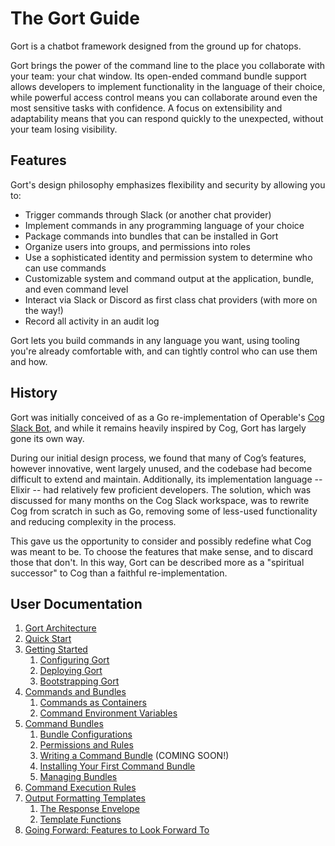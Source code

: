 # The Gort Guide

Gort is a chatbot framework designed from the ground up for chatops.

Gort brings the power of the command line to the place you collaborate with your team: your chat window. Its open-ended command bundle support allows developers to implement functionality in the language of their choice, while powerful access control means you can collaborate around even the most sensitive tasks with confidence. A focus on extensibility and adaptability means that you can respond quickly to the unexpected, without your team losing visibility.

## Features

Gort's design philosophy emphasizes flexibility and security by allowing you to:

- Trigger commands through Slack (or another chat provider)
- Implement commands in any programming language of your choice
- Package commands into bundles that can be installed in Gort
- Organize users into groups, and permissions into roles
- Use a sophisticated identity and permission system to determine who can use commands
- Customizable system and command output at the application, bundle, and even command level
- Interact via Slack or Discord as first class chat providers (with more on the way!)
- Record all activity in an audit log

Gort lets you build commands in any language you want, using tooling you're already comfortable with, and can tightly control who can use them and how.

## History

Gort was initially conceived of as a Go re-implementation of Operable's [Cog Slack Bot](https://github.com/operable/cog), and while it remains heavily inspired by Cog, Gort has largely gone its own way.

During our initial design process, we found that many of Cog’s features, however innovative, went largely unused, and the codebase had become difficult to extend and maintain. Additionally, its implementation language -- Elixir -- had relatively few proficient developers. The solution, which was discussed for many months on the Cog Slack workspace, was to rewrite Cog from scratch in such as Go, removing some of less-used functionality and reducing complexity in the process.

This gave us the opportunity to consider and possibly redefine what Cog was meant to be. To choose the features that make sense, and to discard those that don't. In this way, Gort can be described more as a "spiritual successor" to Cog than a faithful re-implementation.

## User Documentation

1. [Gort Architecture](architecture.md) 
1. [Quick Start](quickstart.md)
1. [Getting Started](getting-started.md)
   1. [Configuring Gort](configuration.md)
   1. [Deploying Gort](deployment.md)
   1. [Bootstrapping Gort](bootstrapping.md) 
1. [Commands and Bundles](commands-and-bundles.md)
   1. [Commands as Containers](commands-as-containers.md)
   1. [Command Environment Variables](command-environment-variables.md) 
1. [Command Bundles](command-bundles.md)
   1. [Bundle Configurations](bundle-configurations.md)
   1. [Permissions and Rules](permissions-and-rules.md)
   1. [Writing a Command Bundle](writing-a-command-bundle.md) (COMING SOON!)
   1. [Installing Your First Command Bundle](installing-your-first-command-bundle.md)
   1. [Managing Bundles](managing-bundles.md)
1. [Command Execution Rules](command-execution-rules.md)
1. [Output Formatting Templates](templates.md)
   1. [The Response Envelope](templates-response-envelope.md)
   1. [Template Functions](templates-functions.md)
1. [Going Forward: Features to Look Forward To](going-forward.md)

<!-- 1. [Users, Groups, and Roles](users-groups-roles.md) (COMING SOON!)
   1. [User Management](managing-users.md) (COMING SOON!)
   1. [Group Management](managing-groups.md) (COMING SOON!)
   1. [Role Management](managing-roles.md) (COMING SOON!)
-->
<!-- 
COLD STORAGE:
1. [Designing Commands](designing-commands.md) (COMING SOON!)
1. The Commands Lifecycle
1. [Audit Log Events](audit-log-events.md) (COMING SOON!)
1. [Designing ChatOps Commands](designing-chatops-commands.md)
1. [Writing a Command Bundle](writing-a-command-bundle.md)
1. [Dynamic Command Configuration](dynamic-command-configuration.md)
1. [Configuring Password Resets](configuring-password-resets.md)
1. [Installing And Managing Relays](installing-and-managing-relays.md)
1. [Relay Configuration](relay-configuration.md)
1. [Command Output Tags](command-output-tags.md)
1. [Services](services.md)
-->

